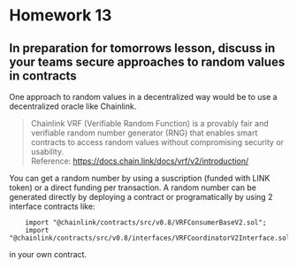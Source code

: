 # Homework 13
## In preparation for tomorrows lesson, discuss in your teams secure approaches to random values in contracts

One approach to random values in a decentralized way would be to use a decentralized oracle like Chainlink.
> Chainlink VRF (Verifiable Random Function) is a provably fair and verifiable random number generator (RNG) that enables smart contracts to access random values without compromising security or usability. </br>
Reference: https://docs.chain.link/docs/vrf/v2/introduction/

You can get a random number by using a suscription (funded with LINK token) or a direct funding per transaction.
A random number can be generated directly by deploying a contract or programatically by using 2 interface contracts like:
```solidity
    import "@chainlink/contracts/src/v0.8/VRFConsumerBaseV2.sol";
    import "@chainlink/contracts/src/v0.8/interfaces/VRFCoordinatorV2Interface.sol";
``` 
in your own contract.